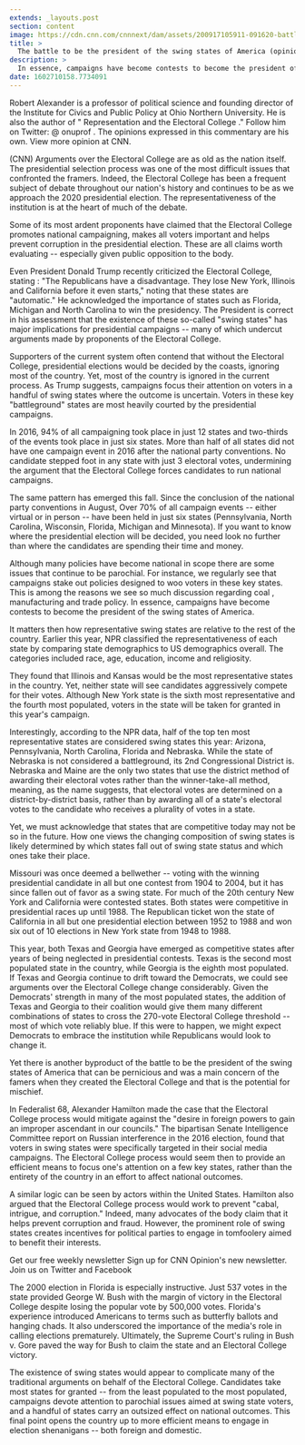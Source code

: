 ```yaml
--- 
extends: _layouts.post 
section: content 
image: https://cdn.cnn.com/cnnnext/dam/assets/200917105911-091620-battleground-state-election-illustration-super-tease.jpg 
title: > 
  The battle to be the president of the swing states of America (opinion) 
description: > 
  In essence, campaigns have become contests to become the president of the swing states of America.Interestingly, according to the NPR data, half of the top ten most representative states are considered swing states this year: Arizona, Pennsylvania, North Carolina, Florida and Nebraska.How one views the changing composition of swing states is likely determined by which states fall out of swing state status and which ones take their place.However, the prominent role of swing states creates incentives for political parties to engage in tomfoolery aimed to benefit their interests.The existence of swing states would appear to complicate many of the traditional arguments on behalf of the Electoral College. 
date: 1602710158.7734091 
--- 
```

Robert Alexander is a professor of political science and founding director of the Institute for Civics and Public Policy at Ohio Northern University. He is also the author of " Representation and the Electoral College ." Follow him on Twitter: @ onuprof . The opinions expressed in this commentary are his own. View more opinion at CNN.

(CNN) Arguments over the Electoral College are as old as the nation itself. The presidential selection process was one of the most difficult issues that confronted the framers. Indeed, the Electoral College has been a frequent subject of debate throughout our nation's history and continues to be as we approach the 2020 presidential election. The representativeness of the institution is at the heart of much of the debate.

Some of its most ardent proponents have claimed that the Electoral College promotes national campaigning, makes all voters important and helps prevent corruption in the presidential election. These are all claims worth evaluating -- especially given public opposition to the body.

Even President Donald Trump recently criticized the Electoral College, stating : "The Republicans have a disadvantage. They lose New York, Illinois and California before it even starts," noting that these states are "automatic." He acknowledged the importance of states such as Florida, Michigan and North Carolina to win the presidency. The President is correct in his assessment that the existence of these so-called "swing states" has major implications for presidential campaigns -- many of which undercut arguments made by proponents of the Electoral College.

Supporters of the current system often contend that without the Electoral College, presidential elections would be decided by the coasts, ignoring most of the country. Yet, most of the country is ignored in the current process. As Trump suggests, campaigns focus their attention on voters in a handful of swing states where the outcome is uncertain. Voters in these key "battleground" states are most heavily courted by the presidential campaigns.

In 2016, 94% of all campaigning took place in just 12 states and two-thirds of the events took place in just six states. More than half of all states did not have one campaign event in 2016 after the national party conventions. No candidate stepped foot in any state with just 3 electoral votes, undermining the argument that the Electoral College forces candidates to run national campaigns.

The same pattern has emerged this fall. Since the conclusion of the national party conventions in August, Over 70% of all campaign events -- either virtual or in person -- have been held in just six states (Pennsylvania, North Carolina, Wisconsin, Florida, Michigan and Minnesota). If you want to know where the presidential election will be decided, you need look no further than where the candidates are spending their time and money.

Although many policies have become national in scope there are some issues that continue to be parochial. For instance, we regularly see that campaigns stake out policies designed to woo voters in these key states. This is among the reasons we see so much discussion regarding coal , manufacturing and trade policy. In essence, campaigns have become contests to become the president of the swing states of America.

It matters then how representative swing states are relative to the rest of the country. Earlier this year, NPR classified the representativeness of each state by comparing state demographics to US demographics overall. The categories included race, age, education, income and religiosity.

They found that Illinois and Kansas would be the most representative states in the country. Yet, neither state will see candidates aggressively compete for their votes. Although New York state is the sixth most representative and the fourth most populated, voters in the state will be taken for granted in this year's campaign.

Interestingly, according to the NPR data, half of the top ten most representative states are considered swing states this year: Arizona, Pennsylvania, North Carolina, Florida and Nebraska. While the state of Nebraska is not considered a battleground, its 2nd Congressional District is. Nebraska and Maine are the only two states that use the district method of awarding their electoral votes rather than the winner-take-all method, meaning, as the name suggests, that electoral votes are determined on a district-by-district basis, rather than by awarding all of a state's electoral votes to the candidate who receives a plurality of votes in a state.

Yet, we must acknowledge that states that are competitive today may not be so in the future. How one views the changing composition of swing states is likely determined by which states fall out of swing state status and which ones take their place.

Missouri was once deemed a bellwether -- voting with the winning presidential candidate in all but one contest from 1904 to 2004, but it has since fallen out of favor as a swing state. For much of the 20th century New York and California were contested states. Both states were competitive in presidential races up until 1988. The Republican ticket won the state of California in all but one presidential election between 1952 to 1988 and won six out of 10 elections in New York state from 1948 to 1988.

This year, both Texas and Georgia have emerged as competitive states after years of being neglected in presidential contests. Texas is the second most populated state in the country, while Georgia is the eighth most populated. If Texas and Georgia continue to drift toward the Democrats, we could see arguments over the Electoral College change considerably. Given the Democrats' strength in many of the most populated states, the addition of Texas and Georgia to their coalition would give them many different combinations of states to cross the 270-vote Electoral College threshold -- most of which vote reliably blue. If this were to happen, we might expect Democrats to embrace the institution while Republicans would look to change it.

Yet there is another byproduct of the battle to be the president of the swing states of America that can be pernicious and was a main concern of the famers when they created the Electoral College and that is the potential for mischief.

In Federalist 68, Alexander Hamilton made the case that the Electoral College process would mitigate against the "desire in foreign powers to gain an improper ascendant in our councils." The bipartisan Senate Intelligence Committee report on Russian interference in the 2016 election, found that voters in swing states were specifically targeted in their social media campaigns. The Electoral College process would seem then to provide an efficient means to focus one's attention on a few key states, rather than the entirety of the country in an effort to affect national outcomes.

A similar logic can be seen by actors within the United States. Hamilton also argued that the Electoral College process would work to prevent "cabal, intrigue, and corruption." Indeed, many advocates of the body claim that it helps prevent corruption and fraud. However, the prominent role of swing states creates incentives for political parties to engage in tomfoolery aimed to benefit their interests.

Get our free weekly newsletter Sign up for CNN Opinion's new newsletter. Join us on Twitter and Facebook

The 2000 election in Florida is especially instructive. Just 537 votes in the state provided George W. Bush with the margin of victory in the Electoral College despite losing the popular vote by 500,000 votes. Florida's experience introduced Americans to terms such as butterfly ballots and hanging chads. It also underscored the importance of the media's role in calling elections prematurely. Ultimately, the Supreme Court's ruling in Bush v. Gore paved the way for Bush to claim the state and an Electoral College victory.

The existence of swing states would appear to complicate many of the traditional arguments on behalf of the Electoral College. Candidates take most states for granted -- from the least populated to the most populated, campaigns devote attention to parochial issues aimed at swing state voters, and a handful of states carry an outsized effect on national outcomes. This final point opens the country up to more efficient means to engage in election shenanigans -- both foreign and domestic.